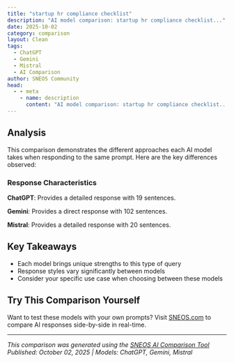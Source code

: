 ```yaml
---
title: "startup hr compliance checklist"
description: "AI model comparison: startup hr compliance checklist..."
date: 2025-10-02
category: comparison
layout: Clean
tags:
  - ChatGPT
  - Gemini
  - Mistral
  - AI Comparison
author: SNEOS Community
head:
  - - meta
    - name: description
      content: "AI model comparison: startup hr compliance checklist..."
---
```


<ChatComparison
  title="startup hr compliance checklist"
  prompt="startup hr compliance checklist"
  :responses='{
    "ChatGPT": "Certainly! Here\u2019s a comprehensive HR compliance checklist tailored for startups to help ensure you meet legal and regulatory requirements:\n\n### Startup HR Compliance Checklist\n\n#### 1. **Company Policies and Documentation**\n- [ ] Draft and implement an employee handbook covering:\n  - Company policies and procedures\n  - Code of conduct and ethics\n  - Anti-discrimination and harassment policies\n  - Leave policies (sick leave, vacation, FMLA)\n  - Attendance and punctuality rules\n- [ ] Ensure all policies comply with federal, state, and local laws\n- [ ] Have employees sign acknowledgments of handbook receipt and understanding\n\n#### 2. **Hiring and Onboarding**\n- [ ] Verify eligibility to work in the U.S. (Form I-9 completion)\n- [ ] Collect and store employee information securely (W-4, emergency contacts)\n- [ ] Conduct background checks (if applicable and compliant with state laws)\n- [ ] Use compliant interview and hiring procedures to avoid discrimination claims (EEOC guidelines)\n- [ ] Provide offer letters and employment agreements detailing roles, salary, and terms\n\n#### 3. **Wage and Hour Compliance**\n- [ ] Classify employees correctly (exempt vs non-exempt)\n- [ ] Maintain accurate records of hours worked and wages paid\n- [ ] Follow minimum wage, overtime, and break requirements per federal and state laws\n- [ ] Ensure prompt and accurate payroll processing, including tax withholdings\n\n#### 4. **Employee Benefits and Leave**\n- [ ] Provide legally mandated benefits (e.g., workers\u2019 compensation insurance)\n- [ ] Understand obligations under the Family and Medical Leave Act (FMLA)\n- [ ] Post required notices regarding benefits and employee rights\n- [ ] Offer COBRA or state continuation coverage when applicable\n\n#### 5. **Workplace Safety and Health**\n- [ ] Comply with OSHA requirements applicable to your workplace\n- [ ] Post OSHA workplace safety posters as required\n- [ ] Develop an emergency action plan (fire drills, evacuations)\n- [ ] Maintain records of workplace injuries and illnesses (OSHA Form 300 if applicable)\n\n#### 6. **Anti-Discrimination and Harassment Prevention**\n- [ ] Implement anti-discrimination and harassment policies\n- [ ] Provide training on sexual harassment and workplace discrimination\n- [ ] Establish a clear complaint procedure and timely investigation process\n\n#### 7. **Employee Terminations and Exits**\n- [ ] Follow legal procedures for layoffs and terminations\n- [ ] Provide final paychecks within legal timelines\n- [ ] Offer COBRA or continuation coverage information\n- [ ] Conduct exit interviews (optional but recommended)\n- [ ] Provide necessary separation paperwork\n\n#### 8. **Recordkeeping**\n- [ ] Maintain personnel files securely and confidentially\n- [ ] Retain records for the legally required time periods (payroll, I-9s, performance reviews, etc.)\n- [ ] Implement data privacy measures to protect employee information\n\n#### 9. **Post Required Federal and State Labor Law Posters**\n- [ ] Display all required posters where employees can see them (minimum wage, safety, anti-discrimination, etc.)\n\n#### 10. **Regular Compliance Audits and Updates**\n- [ ] Review policies and procedures annually or when laws change\n- [ ] Stay updated on federal, state, and local HR compliance requirements\n- [ ] Train managers and HR staff regularly on compliance issues\n\n---\n\nIf you want, I can also help tailor this checklist to your specific industry or state laws. Would you like that?",
    "Gemini": "Okay, here\u0027s a startup HR compliance checklist. Remember that this is a general overview and legal requirements vary by location (federal, state, and local levels).  You *must* consult with legal counsel and HR professionals to ensure compliance in your specific situation and location.\n\n**I. Foundation \u0026 Legal Structure:**\n\n*   **[ ] Business Structure:**  (LLC, S-Corp, C-Corp, etc.) -  Ensure proper legal structure is established. This affects taxes, liability, and reporting requirements.\n*   **[ ] Employer Identification Number (EIN):**  Obtain from the IRS.\n*   **[ ] State and Local Registrations:** Register your business with the relevant state and local authorities. This may include registering with the Secretary of State, Department of Revenue, and local business licensing agencies.\n*   **[ ] Workers\u0027 Compensation Insurance:**  Obtain coverage as soon as you hire your first employee.\n*   **[ ] Unemployment Insurance:**  Register with the state unemployment agency and understand contribution requirements.\n*   **[ ] Payroll Service/Software:**  Choose a reputable payroll service or software to handle payroll taxes, deductions, and reporting.\n\n**II. Hiring \u0026 Onboarding:**\n\n*   **[ ] Job Descriptions:**  Create accurate and up-to-date job descriptions for each role, including essential functions, required skills, and qualifications.\n*   **[ ] Equal Employment Opportunity (EEO):**\n    *   **[ ] EEO Policy:**  Develop and implement a written EEO policy prohibiting discrimination based on protected characteristics (race, color, religion, sex, national origin, age, disability, genetic information).\n    *   **[ ] EEO Compliance:**  Understand and comply with federal and state EEO laws, including Title VII of the Civil Rights Act, the Americans with Disabilities Act (ADA), and the Age Discrimination in Employment Act (ADEA).\n    *   **[ ] Applicant Tracking:**  Maintain records of applicants and the selection process to demonstrate non-discriminatory hiring practices.\n*   **[ ] Background Checks:**  If conducting background checks, comply with the Fair Credit Reporting Act (FCRA) and any state or local laws regarding background checks.  Obtain written consent from candidates before conducting background checks.\n*   **[ ] I-9 Verification:**  Complete Form I-9 for all new hires to verify their eligibility to work in the United States. Retain I-9 forms for the required period.\n*   **[ ] Employee Handbook:** Create an employee handbook that outlines company policies, procedures, and expectations. Include:\n    *   **[ ] At-Will Employment Statement:** (If applicable based on state law).\n    *   **[ ] Code of Conduct/Ethics Policy.**\n    *   **[ ] Anti-Harassment Policy:** Including procedures for reporting and investigating harassment.\n    *   **[ ] Workplace Violence Policy.**\n    *   **[ ] Social Media Policy.**\n    *   **[ ] Privacy Policy (Employee Data).**\n    *   **[ ] Attendance and Time Off Policies.**\n    *   **[ ] Disciplinary Procedures.**\n    *   **[ ] Termination Procedures.**\n    *   **[ ] IT acceptable use policy.**\n*   **[ ] Offer Letters:**  Provide written offer letters outlining the terms of employment, including salary, benefits, start date, and job title.\n*   **[ ] Employment Agreements:**  Consider using employment agreements for key employees, outlining terms and conditions of employment, confidentiality, and non-compete clauses (if enforceable in your state).\n*   **[ ] New Hire Paperwork:**  Collect necessary information from new hires, including:\n    *   **[ ] W-4 Form (Employee\u0027s Withholding Certificate).**\n    *   **[ ] Direct Deposit Authorization Form.**\n    *   **[ ] Benefit Enrollment Forms.**\n    *   **[ ] Emergency Contact Information.**\n    *   **[ ] Acknowledgement of Handbook Receipt.**\n*   **[ ] Onboarding Process:**  Establish a structured onboarding process to acclimate new hires to the company culture, policies, and procedures.\n\n**III. Compensation \u0026 Benefits:**\n\n*   **[ ] Minimum Wage:**  Comply with federal, state, and local minimum wage laws.\n*   **[ ] Overtime:**  Comply with the Fair Labor Standards Act (FLSA) and state laws regarding overtime pay for non-exempt employees.  Properly classify employees as exempt or non-exempt.\n*   **[ ] Payroll Deductions:**  Ensure that all payroll deductions are authorized and comply with applicable laws.\n*   **[ ] Pay Stubs:** Provide employees with accurate and timely pay stubs that detail their earnings and deductions.\n*   **[ ] Benefits Administration:**\n    *   **[ ] Health Insurance:**  If offering health insurance, comply with the Affordable Care Act (ACA) and state laws.\n    *   **[ ] Retirement Plan (401(k), etc.):**  If offering a retirement plan, comply with ERISA regulations.\n    *   **[ ] Paid Time Off (PTO):**  Establish a PTO policy that complies with state and local laws. Some states require paid sick leave.\n    *   **[ ] Other Benefits:**  Administer other benefits (e.g., life insurance, disability insurance, employee assistance programs) in accordance with applicable laws.\n*   **[ ] Wage Transparency:** Be aware of any state or local laws regarding wage transparency in job postings or during the hiring process.\n\n**IV. Workplace Safety \u0026 Health:**\n\n*   **[ ] OSHA Compliance:** Comply with Occupational Safety and Health Administration (OSHA) regulations to provide a safe and healthy workplace.\n    *   **[ ] Workplace Safety Plan:**  Develop a written workplace safety plan.\n    *   **[ ] Hazard Communication:**  Comply with OSHA\u0027s Hazard Communication Standard (HazCom) if your workplace uses hazardous chemicals.\n    *   **[ ] Safety Training:**  Provide safety training to employees on relevant workplace hazards.\n    *   **[ ] Recordkeeping:** Maintain records of workplace injuries and illnesses as required by OSHA.\n*   **[ ] Workers\u0027 Compensation:** Maintain workers\u0027 compensation insurance coverage and comply with state laws regarding workers\u0027 compensation claims.\n*   **[ ] First Aid/CPR:** Ensure that there are employees trained in first aid and CPR on site.\n*   **[ ] Emergency Action Plan:** Develop and implement an emergency action plan that outlines procedures for responding to emergencies, such as fires, natural disasters, and medical emergencies.\n*   **[ ] COVID-19 Safety:** Implement and maintain policies and procedures to prevent the spread of COVID-19 in the workplace, in accordance with CDC and state/local guidelines.\n*   **[ ] Ergonomics:** Address ergonomic issues in the workplace to prevent musculoskeletal disorders.\n\n**V. Employee Relations \u0026 Management:**\n\n*   **[ ] Performance Management:**  Implement a performance management system to provide employees with regular feedback and opportunities for development.\n*   **[ ] Disciplinary Action:**  Follow a consistent and fair disciplinary process when addressing employee performance or conduct issues. Document all disciplinary actions.\n*   **[ ] Employee Privacy:**  Protect employee privacy and comply with applicable privacy laws, such as GDPR (if you have employees in Europe) and state privacy laws.\n*   **[ ] Employee Grievances:**  Establish a process for addressing employee grievances or complaints.\n*   **[ ] Leave Management:**\n    *   **[ ] Family and Medical Leave Act (FMLA):**  Comply with FMLA requirements for eligible employees.\n    *   **[ ] State Leave Laws:**  Comply with state and local leave laws, such as paid family leave, paid sick leave, and bereavement leave.\n    *   **[ ] Military Leave:**  Comply with the Uniformed Services Employment and Reemployment Rights Act (USERRA) regarding military leave.\n*   **[ ] Employee Communications:** Communicate regularly with employees about company news, policies, and procedures.\n*   **[ ] Recordkeeping:** Maintain accurate and complete employee records, including personnel files, payroll records, and benefit records.\n\n**VI. Termination:**\n\n*   **[ ] Termination Procedures:**  Follow a consistent and lawful termination process.\n*   **[ ] Final Paycheck:**  Provide terminated employees with their final paycheck in accordance with state law.\n*   **[ ] COBRA:**  Provide terminated employees with information about their COBRA rights.\n*   **[ ] Unemployment Benefits:**  Respond to unemployment claims in a timely and accurate manner.\n*   **[ ] Exit Interviews:**  Conduct exit interviews to gather feedback from departing employees.\n*   **[ ] Return of Company Property:**  Ensure that terminated employees return all company property.\n\n**VII. Ongoing Compliance:**\n\n*   **[ ] HR Audits:**  Conduct regular HR audits to identify and address compliance gaps.\n*   **[ ] Policy Updates:**  Review and update HR policies and procedures regularly to ensure compliance with changing laws and regulations.\n*   **[ ] Training:**  Provide ongoing training to managers and employees on HR compliance topics.\n*   **[ ] Stay Informed:**  Stay informed about changes in federal, state, and local labor laws and regulations.  Subscribe to HR legal updates.  Join SHRM or other HR professional organizations.\n\n**Important Considerations for Startups:**\n\n*   **Limited Resources:**  Startups often have limited resources. Prioritize compliance efforts based on risk and potential liability.\n*   **Scalability:**  Choose HR systems and processes that can scale as the company grows.\n*   **Remote Workers:**  If you have remote workers, be aware of the laws and regulations in the states where they are located.\n*   **Gig Workers/Contractors:**  Properly classify workers as employees or independent contractors.  Misclassification can result in significant penalties.\n*   **Data Security:**  Implement measures to protect employee data from unauthorized access or disclosure.\n\n**Disclaimer:** This checklist is for informational purposes only and does not constitute legal advice.  You should consult with legal counsel and HR professionals to ensure compliance with all applicable laws and regulations in your specific situation.  Laws are constantly changing, so regular reviews and updates are essential.\n",
    "Mistral": "Creating a comprehensive HR compliance checklist for a startup is crucial to ensure that you meet all legal and regulatory requirements. Here\u2019s a checklist to help you get started:\n\n### 1. **Employment Laws and Regulations**\n   - **Federal Laws:**\n     - Fair Labor Standards Act (FLSA)\n     - Family and Medical Leave Act (FMLA)\n     - Americans with Disabilities Act (ADA)\n     - Title VII of the Civil Rights Act\n     - Age Discrimination in Employment Act (ADEA)\n     - Equal Pay Act\n   - **State and Local Laws:**\n     - Minimum wage and overtime laws\n     - Paid sick leave and family leave laws\n     - Anti-discrimination and harassment laws\n     - Workers\u0027 compensation requirements\n\n### 2. **Hiring and Onboarding**\n   - **Job Descriptions:**\n     - Clear and accurate job descriptions\n   - **Recruitment:**\n     - Non-discriminatory recruitment practices\n     - Background checks (if applicable)\n   - **Offer Letters:**\n     - Clear terms and conditions\n   - **I-9 Forms:**\n     - Verification of employment eligibility\n   - **W-4 Forms:**\n     - Tax withholding forms\n   - **Employee Handbook:**\n     - Policies and procedures\n   - **Orientation:**\n     - Introduction to company culture and policies\n\n### 3. **Employee Records**\n   - **Personnel Files:**\n     - Maintain accurate and up-to-date records\n   - **Confidentiality:**\n     - Ensure confidentiality of employee information\n   - **Retention Policies:**\n     - Compliance with record retention requirements\n\n### 4. **Compensation and Benefits**\n   - **Payroll:**\n     - Accurate and timely payroll processing\n   - **Benefits:**\n     - Health insurance, retirement plans, etc.\n   - **Compliance with Benefits Laws:**\n     - ERISA, COBRA, HIPAA\n\n### 5. **Workplace Safety and Health**\n   - **OSHA Compliance:**\n     - Safety training and protocols\n   - **Emergency Procedures:**\n     - Evacuation plans and drills\n   - **Workers\u0027 Compensation:**\n     - Coverage and reporting procedures\n\n### 6. **Employee Relations**\n   - **Performance Management:**\n     - Regular performance reviews\n   - **Disciplinary Procedures:**\n     - Clear and fair disciplinary policies\n   - **Grievance Procedures:**\n     - Mechanisms for addressing employee concerns\n\n### 7. **Training and Development**\n   - **Mandatory Training:**\n     - Harassment prevention, safety training, etc.\n   - **Professional Development:**\n     - Opportunities for skill enhancement\n\n### 8. **Termination and Separation**\n   - **Termination Procedures:**\n     - Clear and fair termination policies\n   - **Exit Interviews:**\n     - Feedback and documentation\n   - **Final Paychecks:**\n     - Timely issuance of final pay\n\n### 9. **Legal and Regulatory Compliance**\n   - **Labor Posters:**\n     - Display required labor law posters\n   - **Reporting Requirements:**\n     - Compliance with EEOC, DOL, and other reporting requirements\n   - **Audits:**\n     - Regular internal audits to ensure compliance\n\n### 10. **Data Privacy and Security**\n   - **Data Protection Policies:**\n     - Compliance with GDPR, CCPA, and other data protection laws\n   - **Cybersecurity Measures:**\n     - Protecting employee and company data\n\n### 11. **Diversity, Equity, and Inclusion (DEI)**\n   - **DEI Policies:**\n     - Promoting a diverse and inclusive workplace\n   - **Training:**\n     - DEI training for all employees\n\n### 12. **Remote Work and Telecommuting**\n   - **Policies:**\n     - Clear guidelines for remote work\n   - **Technology:**\n     - Providing necessary tools and support\n\n### 13. **Employee Engagement and Well-being**\n   - **Wellness Programs:**\n     - Initiatives to support employee health and well-being\n   - **Engagement Surveys:**\n     - Regular feedback to gauge employee satisfaction\n\n### 14. **Legal Counsel**\n   - **Consultation:**\n     - Regular consultation with legal counsel to ensure compliance\n\n### 15. **Documentation and Record-Keeping**\n   - **Documentation:**\n     - Maintain thorough documentation of all HR processes and decisions\n   - **Record-Keeping:**\n     - Compliance with record-keeping requirements\n\n### 16. **Continuous Improvement**\n   - **Feedback Mechanisms:**\n     - Regularly seek feedback from employees\n   - **Policy Updates:**\n     - Regularly review and update policies to ensure compliance\n\nBy following this checklist, you can ensure that your startup is compliant with HR regulations and best practices, fostering a positive and productive work environment."
  }'
  published-date="01:52"
/>

## Analysis

This comparison demonstrates the different approaches each AI model takes when responding to the same prompt. Here are the key differences observed:

### Response Characteristics

**ChatGPT**: Provides a detailed response with 19 sentences. 

**Gemini**: Provides a direct response with 102 sentences. 

**Mistral**: Provides a detailed response with 20 sentences. 

## Key Takeaways

- Each model brings unique strengths to this type of query
- Response styles vary significantly between models
- Consider your specific use case when choosing between these models

## Try This Comparison Yourself

Want to test these models with your own prompts? Visit [SNEOS.com](https://sneos.com) to compare AI responses side-by-side in real-time.

---

*This comparison was generated using the [SNEOS AI Comparison Tool](https://sneos.com)*
*Published: October 02, 2025 | Models: ChatGPT, Gemini, Mistral*
